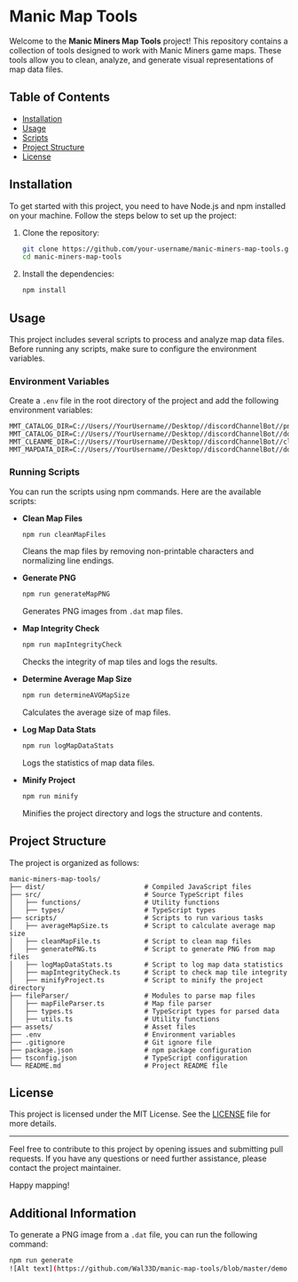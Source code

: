 # Manic Map Tools

Welcome to the **Manic Miners Map Tools** project! This repository contains a collection of tools designed to work with Manic Miners game maps. These tools allow you to clean, analyze, and generate visual representations of map data files.

## Table of Contents

- [Installation](#installation)
- [Usage](#usage)
- [Scripts](#scripts)
- [Project Structure](#project-structure)
- [License](#license)

## Installation

To get started with this project, you need to have Node.js and npm installed on your machine. Follow the steps below to set up the project:

1. Clone the repository:

   ```bash
   git clone https://github.com/your-username/manic-miners-map-tools.git
   cd manic-miners-map-tools
   ```

2. Install the dependencies:

   ```bash
   npm install
   ```

## Usage

This project includes several scripts to process and analyze map data files. Before running any scripts, make sure to configure the environment variables.

### Environment Variables

Create a `.env` file in the root directory of the project and add the following environment variables:

```env
MMT_CATALOG_DIR=C://Users//YourUsername//Desktop//discordChannelBot//pngme
MMT_CATALOG_DIR=C://Users//YourUsername//Desktop//discordChannelBot//downloads
MMT_CLEANME_DIR=C://Users//YourUsername//Desktop//discordChannelBot//cleanme
MMT_MAPDATA_DIR=C://Users//YourUsername//Desktop//discordChannelBot//downloads
```

### Running Scripts

You can run the scripts using npm commands. Here are the available scripts:

- **Clean Map Files**

  ```bash
  npm run cleanMapFiles
  ```

  Cleans the map files by removing non-printable characters and normalizing line endings.

- **Generate PNG**

  ```bash
  npm run generateMapPNG
  ```

  Generates PNG images from `.dat` map files.

- **Map Integrity Check**

  ```bash
  npm run mapIntegrityCheck
  ```

  Checks the integrity of map tiles and logs the results.

- **Determine Average Map Size**

  ```bash
  npm run determineAVGMapSize
  ```

  Calculates the average size of map files.

- **Log Map Data Stats**

  ```bash
  npm run logMapDataStats
  ```

  Logs the statistics of map data files.

- **Minify Project**

  ```bash
  npm run minify
  ```

  Minifies the project directory and logs the structure and contents.

## Project Structure

The project is organized as follows:

```plaintext
manic-miners-map-tools/
├── dist/                         # Compiled JavaScript files
├── src/                          # Source TypeScript files
│   ├── functions/                # Utility functions
│   ├── types/                    # TypeScript types
├── scripts/                      # Scripts to run various tasks
│   ├── averageMapSize.ts         # Script to calculate average map size
│   ├── cleanMapFile.ts           # Script to clean map files
│   ├── generatePNG.ts            # Script to generate PNG from map files
│   ├── logMapDataStats.ts        # Script to log map data statistics
│   ├── mapIntegrityCheck.ts      # Script to check map tile integrity
│   ├── minifyProject.ts          # Script to minify the project directory
├── fileParser/                   # Modules to parse map files
│   ├── mapFileParser.ts          # Map file parser
│   ├── types.ts                  # TypeScript types for parsed data
│   ├── utils.ts                  # Utility functions
├── assets/                       # Asset files
├── .env                          # Environment variables
├── .gitignore                    # Git ignore file
├── package.json                  # npm package configuration
├── tsconfig.json                 # TypeScript configuration
└── README.md                     # Project README file
```

## License

This project is licensed under the MIT License. See the [LICENSE](LICENSE) file for more details.

---

Feel free to contribute to this project by opening issues and submitting pull requests. If you have any questions or need further assistance, please contact the project maintainer.

Happy mapping!

## Additional Information

To generate a PNG image from a `.dat` file, you can run the following command:

```bash
npm run generate
![Alt text](https://github.com/Wal33D/manic-map-tools/blob/master/demo.png)
```

